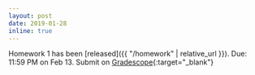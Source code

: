 ```yaml
---
layout: post
date: 2019-01-28
inline: true
---
```


Homework 1 has been [released]({{ "/homework" | relative_url }}).
Due: 11:59 PM on Feb 13.
Submit on [Gradescope](https://www.gradescope.com/courses/36025){:target="\_blank"}
